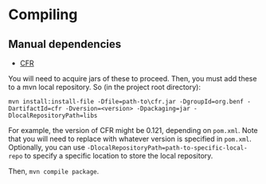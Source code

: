 # Compiling

## Manual dependencies
 - [CFR](http://www.benf.org/other/cfr/)

You will need to acquire jars of these to proceed. Then, you must add these to a mvn local repository.
So (in the project root directory):
```
mvn install:install-file -Dfile=path-to\cfr.jar -DgroupId=org.benf -DartifactId=cfr -Dversion=<version> -Dpackaging=jar -DlocalRepositoryPath=libs
```
For example, the version of CFR might be 0.121, depending on `pom.xml`. Note that you will need to replace <version> with whatever version is specified in `pom.xml`.
Optionally, you can use `-DlocalRepositoryPath=path-to-specific-local-repo` to specify a specific location to store the local repository.

Then, `mvn compile package`.
